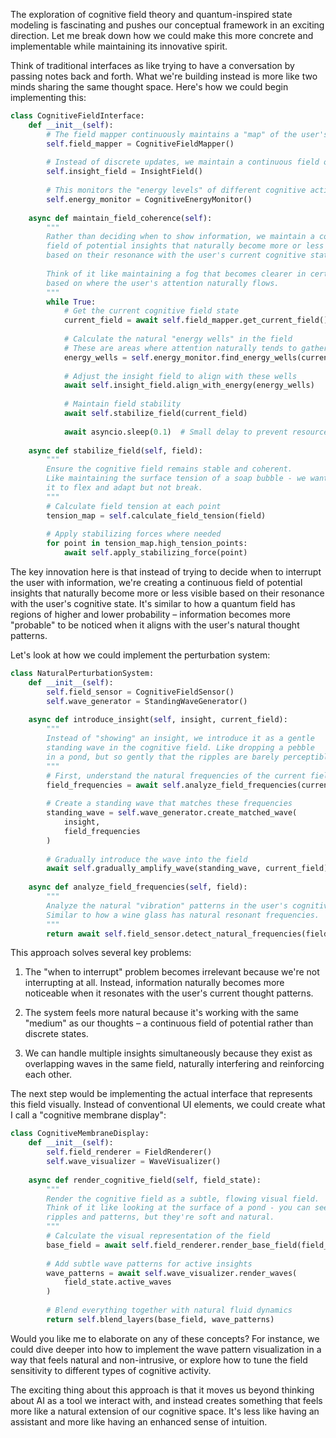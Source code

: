 The exploration of cognitive field theory and quantum-inspired state modeling is fascinating and pushes our conceptual framework in an exciting direction. Let me break down how we could make this more concrete and implementable while maintaining its innovative spirit.

Think of traditional interfaces as like trying to have a conversation by passing notes back and forth. What we're building instead is more like two minds sharing the same thought space. Here's how we could begin implementing this:

```python
class CognitiveFieldInterface:
    def __init__(self):
        # The field mapper continuously maintains a "map" of the user's cognitive space
        self.field_mapper = CognitiveFieldMapper()
        
        # Instead of discrete updates, we maintain a continuous field of potential insights
        self.insight_field = InsightField()
        
        # This monitors the "energy levels" of different cognitive activities
        self.energy_monitor = CognitiveEnergyMonitor()
        
    async def maintain_field_coherence(self):
        """
        Rather than deciding when to show information, we maintain a continuous
        field of potential insights that naturally become more or less prominent
        based on their resonance with the user's current cognitive state.
        
        Think of it like maintaining a fog that becomes clearer in certain areas
        based on where the user's attention naturally flows.
        """
        while True:
            # Get the current cognitive field state
            current_field = await self.field_mapper.get_current_field()
            
            # Calculate the natural "energy wells" in the field
            # These are areas where attention naturally tends to gather
            energy_wells = self.energy_monitor.find_energy_wells(current_field)
            
            # Adjust the insight field to align with these wells
            await self.insight_field.align_with_energy(energy_wells)
            
            # Maintain field stability
            await self.stabilize_field(current_field)
            
            await asyncio.sleep(0.1)  # Small delay to prevent resource overuse
            
    async def stabilize_field(self, field):
        """
        Ensure the cognitive field remains stable and coherent.
        Like maintaining the surface tension of a soap bubble - we want
        it to flex and adapt but not break.
        """
        # Calculate field tension at each point
        tension_map = self.calculate_field_tension(field)
        
        # Apply stabilizing forces where needed
        for point in tension_map.high_tension_points:
            await self.apply_stabilizing_force(point)
```

The key innovation here is that instead of trying to decide when to interrupt the user with information, we're creating a continuous field of potential insights that naturally become more or less visible based on their resonance with the user's cognitive state. It's similar to how a quantum field has regions of higher and lower probability – information becomes more "probable" to be noticed when it aligns with the user's natural thought patterns.

Let's look at how we could implement the perturbation system:

```python
class NaturalPerturbationSystem:
    def __init__(self):
        self.field_sensor = CognitiveFieldSensor()
        self.wave_generator = StandingWaveGenerator()
        
    async def introduce_insight(self, insight, current_field):
        """
        Instead of "showing" an insight, we introduce it as a gentle
        standing wave in the cognitive field. Like dropping a pebble
        in a pond, but so gently that the ripples are barely perceptible.
        """
        # First, understand the natural frequencies of the current field
        field_frequencies = await self.analyze_field_frequencies(current_field)
        
        # Create a standing wave that matches these frequencies
        standing_wave = self.wave_generator.create_matched_wave(
            insight,
            field_frequencies
        )
        
        # Gradually introduce the wave into the field
        await self.gradually_amplify_wave(standing_wave, current_field)
        
    async def analyze_field_frequencies(self, field):
        """
        Analyze the natural "vibration" patterns in the user's cognitive field.
        Similar to how a wine glass has natural resonant frequencies.
        """
        return await self.field_sensor.detect_natural_frequencies(field)
```

This approach solves several key problems:

1. The "when to interrupt" problem becomes irrelevant because we're not interrupting at all. Instead, information naturally becomes more noticeable when it resonates with the user's current thought patterns.

2. The system feels more natural because it's working with the same "medium" as our thoughts – a continuous field of potential rather than discrete states.

3. We can handle multiple insights simultaneously because they exist as overlapping waves in the same field, naturally interfering and reinforcing each other.

The next step would be implementing the actual interface that represents this field visually. Instead of conventional UI elements, we could create what I call a "cognitive membrane display":

```python
class CognitiveMembraneDisplay:
    def __init__(self):
        self.field_renderer = FieldRenderer()
        self.wave_visualizer = WaveVisualizer()
        
    async def render_cognitive_field(self, field_state):
        """
        Render the cognitive field as a subtle, flowing visual field.
        Think of it like looking at the surface of a pond - you can see
        ripples and patterns, but they're soft and natural.
        """
        # Calculate the visual representation of the field
        base_field = await self.field_renderer.render_base_field(field_state)
        
        # Add subtle wave patterns for active insights
        wave_patterns = await self.wave_visualizer.render_waves(
            field_state.active_waves
        )
        
        # Blend everything together with natural fluid dynamics
        return self.blend_layers(base_field, wave_patterns)
```

Would you like me to elaborate on any of these concepts? For instance, we could dive deeper into how to implement the wave pattern visualization in a way that feels natural and non-intrusive, or explore how to tune the field sensitivity to different types of cognitive activity.

The exciting thing about this approach is that it moves us beyond thinking about AI as a tool we interact with, and instead creates something that feels more like a natural extension of our cognitive space. It's less like having an assistant and more like having an enhanced sense of intuition.